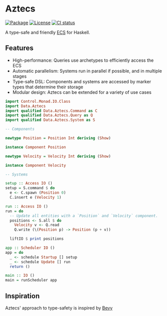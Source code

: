 # Aztecs

[![Package](https://img.shields.io/hackage/v/aztecs.svg)](https://hackage.haskell.org/package/aztecs)
[![License](https://img.shields.io/badge/license-BSD3-blue.svg)](https://github.com/matthunz/aztecs/blob/main/LICENSE)
[![CI status](https://github.com/matthunz/aztecs/actions/workflows/ci.yml/badge.svg)](https://github.com/matthunz/aztecs/actions)

A type-safe and friendly [ECS](https://en.wikipedia.org/wiki/Entity_component_system) for Haskell.

## Features

- High-performance: Queries use archetypes to efficiently access the ECS
- Automatic parallelism: Systems run in parallel if possible, and in multiple stages
- Type-safe DSL: Components and systems are accessed by marker types that determine their storage
- Modular design: Aztecs can be extended for a variety of use cases

```hs
import Control.Monad.IO.Class
import Data.Aztecs
import qualified Data.Aztecs.Command as C
import qualified Data.Aztecs.Query as Q
import qualified Data.Aztecs.System as S

-- Components

newtype Position = Position Int deriving (Show)

instance Component Position

newtype Velocity = Velocity Int deriving (Show)

instance Component Velocity

-- Systems

setup :: Access IO ()
setup = S.command $ do
  e <- C.spawn (Position 0)
  C.insert e (Velocity 1)

run :: Access IO ()
run = do
  -- Update all entities with a `Position` and `Velocity` component.
  positions <- S.all $ do
    Velocity v <- Q.read
    Q.write (\(Position p) -> Position (p + v))

  liftIO $ print positions

app :: Scheduler IO ()
app = do
  _ <- schedule Startup [] setup
  _ <- schedule Update [] run
  return ()

main :: IO ()
main = runScheduler app
```

## Inspiration

Aztecs' approach to type-safety is inspired by [Bevy](https://github.com/bevyengine/bevy/)
